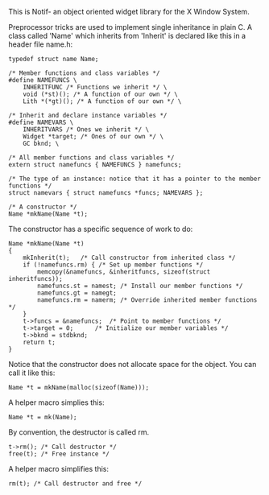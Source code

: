 This is Notif- an object oriented widget library for the X Window System.

Preprocessor tricks are used to implement single inheritance in plain C.  A
class called 'Name' which inherits from 'Inherit' is declared like this in a
header file name.h:

	typedef struct name Name;

	/* Member functions and class variables */
	#define NAMEFUNCS \
		INHERITFUNC /* Functions we inherit */ \
		void (*st)(); /* A function of our own */ \
		Lith *(*gt)(); /* A function of our own */ \

	/* Inherit and declare instance variables */
	#define NAMEVARS \
		INHERITVARS /* Ones we inherit */ \
		Widget *target; /* Ones of our own */ \
		GC bknd; \

	/* All member functions and class variables */
	extern struct namefuncs { NAMEFUNCS } namefuncs;

	/* The type of an instance: notice that it has a pointer to the member functions */
	struct namevars { struct namefuncs *funcs; NAMEVARS };

	/* A constructor */
	Name *mkName(Name *t);

The constructor has a specific sequence of work to do:

	Name *mkName(Name *t)
	{
		mkInherit(t);	/* Call constructor from inherited class */
		if (!namefuncs.rm) { /* Set up member functions */
			memcopy(&namefuncs, &inheritfuncs, sizeof(struct inheritfuncs));
			namefuncs.st = namest; /* Install our member functions */
			namefuncs.gt = namegt;
			namefuncs.rm = namerm; /* Override inherited member functions */
		}
		t->funcs = &namefuncs;	/* Point to member functions */
		t->target = 0;		/* Initialize our member variables */
		t->bknd = stdbknd;
		return t;
	}

Notice that the constructor does not allocate space for the object.  You can call it like this:

	Name *t = mkName(malloc(sizeof(Name)));

A helper macro simplies this:

	Name *t = mk(Name);

By convention, the destructor is called rm.

	t->rm(); /* Call destructor */
	free(t); /* Free instance */

A helper macro simplifies this:

	rm(t); /* Call destructor and free */


